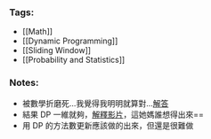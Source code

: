 ### Tags:
- [[Math]]
- [[Dynamic Programming]]
- [[Sliding Window]]
- [[Probability and Statistics]]
### Notes:
- 被數學折磨死...我覺得我明明就算對...[解答](https://leetcode.com/problems/new-21-game/solutions/3560251/python-java-c-simple-solution-easy-to-understand/)
- 結果 DP 一維就夠，[解釋影片](https://www.youtube.com/watch?v=sVrX3OrBhGc)，這她媽誰想得出來==
- 用 DP 的方法數更新應該做的出來，但還是很難做


